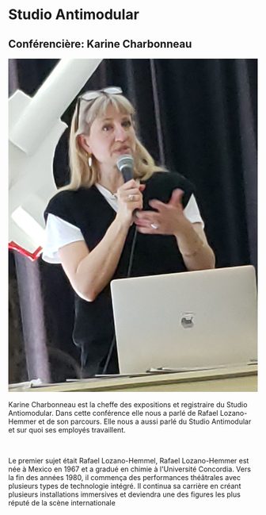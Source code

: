 # Studio Antimodular

## Conférencière: Karine Charbonneau

![Karine Charbonneau](/conferences/media/Studio_Antimodular_Karine.jpg)

Karine Charbonneau est la cheffe des expositions et registraire du Studio Antiomodular. Dans cette conférence elle nous a parlé de Rafael Lozano-Hemmer et de son parcours. Elle nous a aussi parlé du Studio Antimodular et sur quoi ses employés travaillent. 

<br>

Le premier sujet était Rafael Lozano-Hemmel, Rafael Lozano-Hemmer est née à Mexico en 1967 et a gradué en chimie à l'Université Concordia. Vers la fin des années 1980, il commença des performances théâtrales avec plusieurs types de technologie intégré. Il continua sa carrière en créant plusieurs installations immersives et deviendra une des figures les plus réputé de la scène internationale 
